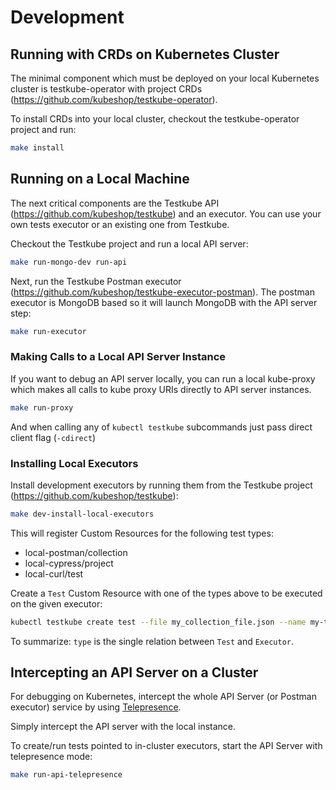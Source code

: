 # Development

## Running with CRDs on Kubernetes Cluster

The minimal component which must be deployed on your local Kubernetes cluster is testkube-operator with project CRDs (<https://github.com/kubeshop/testkube-operator>).

To install CRDs into your local cluster, checkout the testkube-operator project and run:

```sh
make install 
```

## Running on a Local Machine

The next critical components are the Testkube API (<https://github.com/kubeshop/testkube>) and an executor. You can use your own tests executor or an existing one from Testkube.

Checkout the Testkube project and run a local API server:

```sh
make run-mongo-dev run-api
```

Next, run the Testkube Postman executor (<https://github.com/kubeshop/testkube-executor-postman>). The postman executor is MongoDB based so it will launch MongoDB with the API server step:

```sh
make run-executor
```

### Making Calls to a Local API Server Instance

If you want to debug an API server locally, you can run a local kube-proxy which makes all calls to kube proxy URIs directly to API server instances.

```sh
make run-proxy
```

And when calling any of `kubectl testkube` subcommands just pass direct client flag (`-cdirect`)


### Installing Local Executors

Install development executors by running them from the Testkube project (<https://github.com/kubeshop/testkube>):

```sh
make dev-install-local-executors
```

This will register Custom Resources for the following test types:

- local-postman/collection
- local-cypress/project
- local-curl/test

Create a `Test` Custom Resource with one of the types above to be executed on the given executor:

```sh
kubectl testkube create test --file my_collection_file.json --name my-test-name --type local-postman/collection
```

To summarize: `type` is the single relation between `Test` and `Executor`.

## Intercepting an API Server on a Cluster

For debugging on Kubernetes, intercept the whole API Server (or Postman executor) service
by using [Telepresence](https://telepresence.io).

Simply intercept the API server with the local instance.

To create/run tests pointed to in-cluster executors, start the API Server with telepresence mode:

```sh
make run-api-telepresence
```
